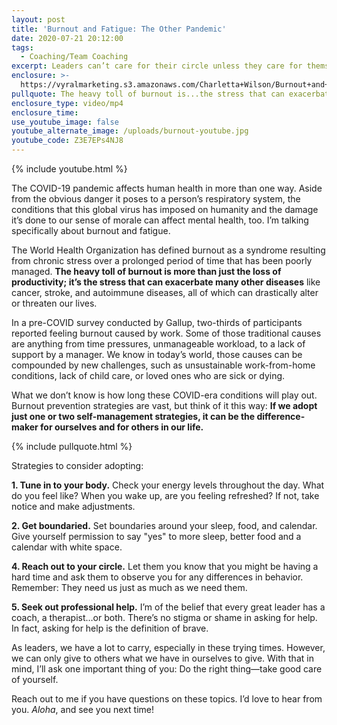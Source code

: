 ```yaml
---
layout: post
title: 'Burnout and Fatigue: The Other Pandemic'
date: 2020-07-21 20:12:00
tags:
  - Coaching/Team Coaching
excerpt: Leaders can’t care for their circle unless they care for themselves first.
enclosure: >-
  https://vyralmarketing.s3.amazonaws.com/Charletta+Wilson/Burnout+and+Fatigue-+The+Other+Pandemic.mp4
pullquote: The heavy toll of burnout is...the stress that can exacerbate other diseases.
enclosure_type: video/mp4
enclosure_time:
use_youtube_image: false
youtube_alternate_image: /uploads/burnout-youtube.jpg
youtube_code: Z3E7EPs4NJ8
---
```


{% include youtube.html %}

The COVID-19 pandemic affects human health in more than one way. Aside from the obvious danger it poses to a person’s respiratory system, the conditions that this global virus has imposed on humanity and the damage it’s done to our sense of morale can affect mental health, too. I’m talking specifically about burnout and fatigue.&nbsp;

The World Health Organization has defined burnout as a syndrome resulting from chronic stress over a prolonged period of time that has been poorly managed.&nbsp;**The heavy toll of burnout is more than just the loss of productivity; it’s the stress that can exacerbate many other diseases**&nbsp;like cancer, stroke, and autoimmune diseases, all of which can drastically alter or threaten our lives.&nbsp;

In a pre-COVID survey conducted by Gallup, two-thirds of participants reported feeling burnout caused by work. Some of those traditional causes are anything from time pressures, unmanageable workload, to a lack of support by a manager. We know in today’s world, those causes can be compounded by new challenges, such as unsustainable work-from-home conditions, lack of child care, or loved ones who are sick or dying.&nbsp;

What we don’t know is how long these COVID-era conditions will play out. Burnout prevention strategies are vast, but think of it this way:&nbsp;**If we adopt just one or two self-management strategies, it can be the difference-maker for ourselves and for others in our life.**

{% include pullquote.html %}

Strategies to consider adopting:&nbsp;&nbsp;

**1\. Tune in to your body.**&nbsp;Check your energy levels throughout the day. What do you feel like? When you wake up, are you feeling refreshed? If not, take notice and make adjustments.

**2\. Get boundaried.**&nbsp;Set boundaries around your sleep, food, and calendar.&nbsp; Give yourself permission to say "yes" to more sleep, better food and a calendar with white space.

**4\. Reach out to your circle.**&nbsp;Let them you know that you might be having a hard time and ask them to observe you for any differences in behavior. Remember: They need us just as much as we need them.&nbsp;

**5\. Seek out professional help.**&nbsp;I’m of the belief that every great leader has a coach, a therapist…or both. There’s no stigma or shame in asking for help. In fact, asking for help is the definition of brave.&nbsp;

As leaders, we have a lot to carry, especially in these trying times. However, we can only give to others what we have in ourselves to give. With that in mind, I’ll ask one important thing of you: Do the right thing—take good care of yourself.&nbsp;

Reach out to me if you have questions on these topics. I’d love to hear from you.&nbsp;*Aloha*, and see you next time\!
